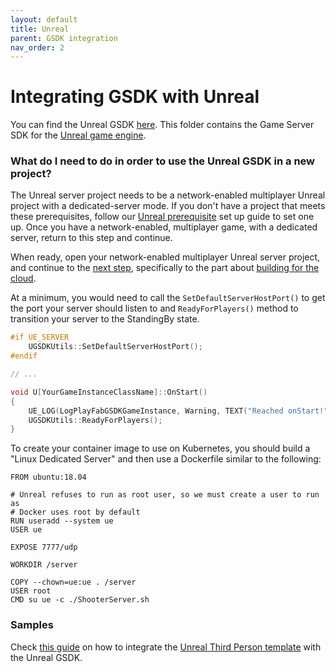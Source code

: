 ```yaml
---
layout: default
title: Unreal
parent: GSDK integration
nav_order: 2
---
```


# Integrating GSDK with Unreal

You can find the Unreal GSDK [here](https://github.com/PlayFab/gsdk/tree/main/UnrealPlugin). This folder contains the Game Server SDK for the [Unreal game engine](https://unrealengine.com/).  

### What do I need to do in order to use the Unreal GSDK in a new project? 

The Unreal server project needs to be a network-enabled multiplayer Unreal project with a dedicated-server mode. If you don't have a project that meets these prerequisites, follow our [Unreal prerequisite](https://github.com/PlayFab/gsdk/blob/main/UnrealPlugin/ThirdPersonMPSetup.md) set up guide to set one up. Once you have a network-enabled, multiplayer game, with a dedicated server, return to this step and continue.

When ready, open your network-enabled multiplayer Unreal server project, and continue to the [next step](https://github.com/PlayFab/gsdk/tree/main/UnrealPlugin), specifically to the part about [building for the cloud](https://github.com/PlayFab/gsdk/blob/main/UnrealPlugin/ThirdPersonMPCloudDeploy.md). 

At a minimum, you would need to call the `SetDefaultServerHostPort()` to get the port your server should listen to and `ReadyForPlayers()` method to transition your server to the StandingBy state.

```cpp
#if UE_SERVER
    UGSDKUtils::SetDefaultServerHostPort();
#endif

// ...

void U[YourGameInstanceClassName]::OnStart()
{
    UE_LOG(LogPlayFabGSDKGameInstance, Warning, TEXT("Reached onStart!"));
    UGSDKUtils::ReadyForPlayers();
}
```

To create your container image to use on Kubernetes, you should build a "Linux Dedicated Server" and then use a Dockerfile similar to the following:

```
FROM ubuntu:18.04

# Unreal refuses to run as root user, so we must create a user to run as
# Docker uses root by default
RUN useradd --system ue
USER ue

EXPOSE 7777/udp

WORKDIR /server

COPY --chown=ue:ue . /server
USER root
CMD su ue -c ./ShooterServer.sh
```

### Samples

Check [this guide](https://github.com/PlayFab/MpsSamples/tree/main/UnrealThirdPersonMP) on how to integrate the [Unreal Third Person template](https://docs.unrealengine.com/4.27/en-US/Resources/Templates/ThirdPerson/) with the Unreal GSDK.
